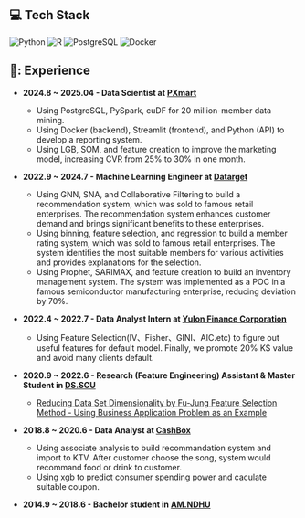 ## 💻 Tech Stack
![Python](https://img.shields.io/badge/python-3670A0?style=for-the-badge&logo=python&logoColor=ffdd54) ![R](https://img.shields.io/badge/R-276DC3?style=for-the-badge&logo=r&logoColor=white) ![PostgreSQL](https://img.shields.io/badge/postgres-%23316192.svg?style=for-the-badge&logo=postgresql&logoColor=white) ![Docker](https://img.shields.io/badge/docker-%230db7ed.svg?style=for-the-badge&logo=docker&logoColor=white)
        
## 📃: Experience
- **2024.8 ~ 2025.04 - Data Scientist at [PXmart](https://www.pxmart.com.tw/)**<br>
  - Using PostgreSQL, PySpark, cuDF for 20 million-member data mining.
  - Using Docker (backend), Streamlit (frontend), and Python (API) to develop a reporting system.
  - Using LGB, SOM, and feature creation to improve the marketing model, increasing CVR from 25% to 30% in one month.

- **2022.9 ~ 2024.7 - Machine Learning Engineer at [Datarget](https://www.datarget.com/)**<br>
  - Using GNN, SNA, and Collaborative Filtering to build a recommendation system, which was sold to famous retail enterprises. The recommendation system enhances customer demand and brings significant benefits to these enterprises.
  - Using binning, feature selection, and regression to build a member rating system, which was sold to famous retail enterprises. The system identifies the most suitable members for various activities and provides explanations for the selection.
  - Using Prophet, SARIMAX, and feature creation to build an inventory management system. The system was implemented as a POC in a famous semiconductor manufacturing enterprise, reducing deviation by 70%.
  
- **2022.4 ~ 2022.7 - Data Analyst Intern at [Yulon Finance Corporation](https://www.tac.com.tw/)** <br> 
   - Using Feature Selection(IV、Fisher、GINI、AIC.etc) to figure out useful features for default model. Finally, we promote 20% KS value and avoid many clients default.   
        
- **2020.9 ~ 2022.6 - Research (Feature Engineering) Assistant & Master Student in [DS.SCU](https://bigdata.scu.edu.tw/)** <br>
  - [Reducing Data Set Dimensionality by Fu-Jung Feature Selection Method - Using Business Application Problem as an Example](https://hdl.handle.net/11296/4b5ema)

- **2018.8 ~ 2020.6 - Data Analyst at [CashBox](https://www.cashboxparty.com/)** <br>
  - Using associate analysis to build recommandation system and import to KTV. After customer choose the song, system would recommand food or drink to customer.
  - Using xgb to predict consumer spending power and caculate suitable coupon.

- **2014.9 ~ 2018.6 - Bachelor student in [AM.NDHU](https://am.ndhu.edu.tw/)** <br>

